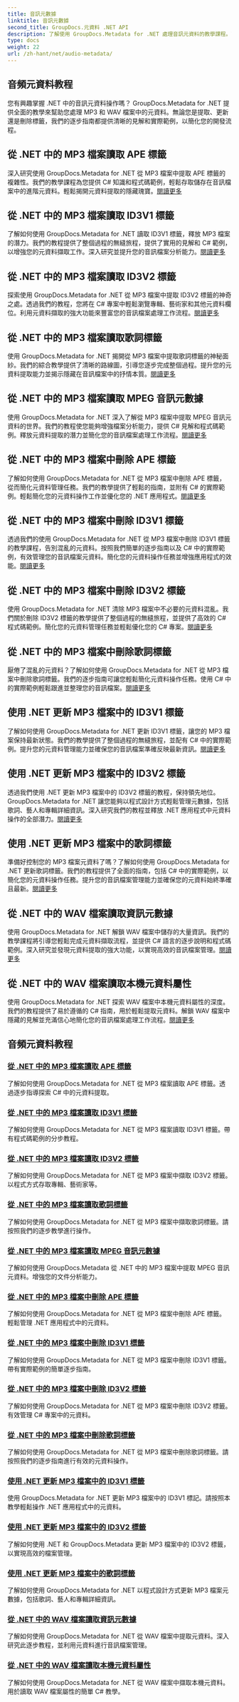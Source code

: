 ```yaml
---
title: 音訊元數據
linktitle: 音訊元數據
second_title: GroupDocs.元資料 .NET API
description: 了解使用 GroupDocs.Metadata for .NET 處理音訊元資料的教學課程。了解如何有效地從 MP3 和 WAV 檔案中提取、更新和刪除標籤。
type: docs
weight: 22
url: /zh-hant/net/audio-metadata/
---
```


## 音頻元資料教程

您有興趣掌握 .NET 中的音訊元資料操作嗎？ GroupDocs.Metadata for .NET 提供全面的教學來幫助您處理 MP3 和 WAV 檔案中的元資料。無論您是提取、更新還是刪除標籤，我們的逐步指南都提供清晰的見解和實際範例，以簡化您的開發流程。

## 從 .NET 中的 MP3 檔案讀取 APE 標籤

深入研究使用 GroupDocs.Metadata for .NET 從 MP3 檔案中提取 APE 標籤的複雜性。我們的教學課程為您提供 C# 知識和程式碼範例，輕鬆存取儲存在音訊檔案中的進階元資料。輕鬆揭開元資料提取的隱藏瑰寶。[閱讀更多](./read-ape-tag-mp3/)

## 從 .NET 中的 MP3 檔案讀取 ID3V1 標籤

了解如何使用 GroupDocs.Metadata for .NET 讀取 ID3V1 標籤，釋放 MP3 檔案的潛力。我們的教程提供了整個過程的無縫旅程，提供了實用的見解和 C# 範例，以增強您的元資料擷取工作。深入研究並提升您的音訊檔案分析能力。[閱讀更多](./read-id3v1-tag-mp3/)

## 從 .NET 中的 MP3 檔案讀取 ID3V2 標籤

探索使用 GroupDocs.Metadata for .NET 從 MP3 檔案中提取 ID3V2 標籤的神奇之處。透過我們的教程，您將在 C# 專案中輕鬆瀏覽專輯、藝術家和其他元資料欄位。利用元資料擷取的強大功能來豐富您的音訊檔案處理工作流程。[閱讀更多](./read-id3v2-tag-mp3/)

## 從 .NET 中的 MP3 檔案讀取歌詞標籤

使用 GroupDocs.Metadata for .NET 揭開從 MP3 檔案中提取歌詞標籤的神秘面紗。我們的綜合教學提供了清晰的路線圖，引導您逐步完成整個過程。提升您的元資料提取能力並揭示隱藏在音訊檔案中的抒情本質。[閱讀更多](./read-lyrics-tag-mp3/)

## 從 .NET 中的 MP3 檔案讀取 MPEG 音訊元數據

使用 GroupDocs.Metadata for .NET 深入了解從 MP3 檔案中提取 MPEG 音訊元資料的世界。我們的教程使您能夠增強檔案分析能力，提供 C# 見解和程式碼範例。釋放元資料提取的潛力並簡化您的音訊檔案處理工作流程。[閱讀更多](./read-mpeg-audio-metadata-mp3/)

## 從 .NET 中的 MP3 檔案中刪除 APE 標籤

了解如何使用 GroupDocs.Metadata for .NET 從 MP3 檔案中刪除 APE 標籤，從而簡化元資料管理任務。我們的教學提供了輕鬆的指南，並附有 C# 的實際範例。輕鬆簡化您的元資料操作工作並優化您的 .NET 應用程式。[閱讀更多](./remove-ape-tag-mp3/)

## 從 .NET 中的 MP3 檔案中刪除 ID3V1 標籤

透過我們的使用 GroupDocs.Metadata for .NET 從 MP3 檔案中刪除 ID3V1 標籤的教學課程，告別混亂的元資料。按照我們簡單的逐步指南以及 C# 中的實際範例，有效管理您的音訊檔案元資料。簡化您的元資料操作任務並增強應用程式的效能。[閱讀更多](./remove-id3v1-tag-mp3/)

## 從 .NET 中的 MP3 檔案中刪除 ID3V2 標籤

使用 GroupDocs.Metadata for .NET 清除 MP3 檔案中不必要的元資料混亂。我們關於刪除 ID3V2 標籤的教學提供了整個過程的無縫旅程，並提供了高效的 C# 程式碼範例。簡化您的元資料管理任務並輕鬆優化您的 C# 專案。[閱讀更多](./remove-id3v2-tag-mp3/)

## 從 .NET 中的 MP3 檔案中刪除歌詞標籤

厭倦了混亂的元資料？了解如何使用 GroupDocs.Metadata for .NET 從 MP3 檔案中刪除歌詞標籤。我們的逐步指南可讓您輕鬆簡化元資料操作任務。使用 C# 中的實際範例輕鬆跟進並整理您的音訊檔案。[閱讀更多](./remove-lyrics-tag-mp3/)

## 使用 .NET 更新 MP3 檔案中的 ID3V1 標籤

了解如何使用 GroupDocs.Metadata for .NET 更新 ID3V1 標籤，讓您的 MP3 檔案保持最新狀態。我們的教學提供了整個過程的無縫旅程，並配有 C# 中的實際範例。提升您的元資料管理能力並確保您的音訊檔案準確反映最新資訊。[閱讀更多](./update-id3v1-tag-mp3/)

## 使用 .NET 更新 MP3 檔案中的 ID3V2 標籤

透過我們使用 .NET 更新 MP3 檔案中的 ID3V2 標籤的教程，保持領先地位。 GroupDocs.Metadata for .NET 讓您能夠以程式設計方式輕鬆管理元數據，包括歌詞、藝人和專輯詳細資訊。深入研究我們的教程並釋放 .NET 應用程式中元資料操作的全部潛力。[閱讀更多](./update-id3v2-tag-mp3/)

## 使用 .NET 更新 MP3 檔案中的歌詞標籤

準備好控制您的 MP3 檔案元資料了嗎？了解如何使用 GroupDocs.Metadata for .NET 更新歌詞標籤。我們的教程提供了全面的指南，包括 C# 中的實際範例，以簡化您的元資料操作任務。提升您的音訊檔案管理能力並確保您的元資料始終準確且最新。[閱讀更多](./update-lyrics-tag-mp3/)

## 從 .NET 中的 WAV 檔案讀取資訊元數據

使用 GroupDocs.Metadata for .NET 解鎖 WAV 檔案中儲存的大量資訊。我們的教學課程將引導您輕鬆完成元資料擷取流程，並提供 C# 語言的逐步說明和程式碼範例。深入研究並發現元資料提取的強大功能，以實現高效的音訊檔案管理。[閱讀更多](./read-info-metadata-wav/)

## 從 .NET 中的 WAV 檔案讀取本機元資料屬性

使用 GroupDocs.Metadata for .NET 探索 WAV 檔案中本機元資料屬性的深度。我們的教程提供了易於遵循的 C# 指南，用於輕鬆提取元資料。解鎖 WAV 檔案中隱藏的見解並充滿信心地簡化您的音訊檔案處理工作流程。[閱讀更多](./read-native-metadata-wav/)
## 音頻元資料教程
### [從 .NET 中的 MP3 檔案讀取 APE 標籤](./read-ape-tag-mp3/)
了解如何使用 GroupDocs.Metadata for .NET 從 MP3 檔案讀取 APE 標籤。透過逐步指導探索 C# 中的元資料提取。
### [從 .NET 中的 MP3 檔案讀取 ID3V1 標籤](./read-id3v1-tag-mp3/)
了解如何使用 GroupDocs.Metadata for .NET 從 MP3 檔案讀取 ID3V1 標籤。帶有程式碼範例的分步教程。
### [從 .NET 中的 MP3 檔案讀取 ID3V2 標籤](./read-id3v2-tag-mp3/)
了解如何使用 GroupDocs.Metadata for .NET 從 MP3 檔案中擷取 ID3V2 標籤。以程式方式存取專輯、藝術家等。
### [從 .NET 中的 MP3 檔案讀取歌詞標籤](./read-lyrics-tag-mp3/)
了解如何使用 GroupDocs.Metadata for .NET 從 MP3 檔案中擷取歌詞標籤。請按照我們的逐步教學進行操作。
### [從 .NET 中的 MP3 檔案讀取 MPEG 音訊元數據](./read-mpeg-audio-metadata-mp3/)
了解如何使用 GroupDocs.Metadata 從 .NET 中的 MP3 檔案中提取 MPEG 音訊元資料。增強您的文件分析能力。
### [從 .NET 中的 MP3 檔案中刪除 APE 標籤](./remove-ape-tag-mp3/)
了解如何使用 GroupDocs.Metadata for .NET 從 MP3 檔案中刪除 APE 標籤。輕鬆管理 .NET 應用程式中的元資料。
### [從 .NET 中的 MP3 檔案中刪除 ID3V1 標籤](./remove-id3v1-tag-mp3/)
了解如何使用 GroupDocs.Metadata for .NET 從 MP3 檔案中刪除 ID3V1 標籤。帶有實際範例的簡單逐步指南。
### [從 .NET 中的 MP3 檔案中刪除 ID3V2 標籤](./remove-id3v2-tag-mp3/)
了解如何使用 GroupDocs.Metadata for .NET 從 MP3 檔案中刪除 ID3V2 標籤。有效管理 C# 專案中的元資料。
### [從 .NET 中的 MP3 檔案中刪除歌詞標籤](./remove-lyrics-tag-mp3/)
了解如何使用 GroupDocs.Metadata for .NET 從 MP3 檔案中刪除歌詞標籤。請按照我們的逐步指南進行有效的元資料操作。
### [使用 .NET 更新 MP3 檔案中的 ID3V1 標籤](./update-id3v1-tag-mp3/)
使用 GroupDocs.Metadata for .NET 更新 MP3 檔案中的 ID3V1 標記。請按照本教學輕鬆操作 .NET 應用程式中的元資料。
### [使用 .NET 更新 MP3 檔案中的 ID3V2 標籤](./update-id3v2-tag-mp3/)
了解如何使用 .NET 和 GroupDocs.Metadata 更新 MP3 檔案中的 ID3V2 標籤，以實現高效的檔案管理。
### [使用 .NET 更新 MP3 檔案中的歌詞標籤](./update-lyrics-tag-mp3/)
了解如何使用 GroupDocs.Metadata for .NET 以程式設計方式更新 MP3 檔案元數據，包括歌詞、藝人和專輯詳細資訊。
### [從 .NET 中的 WAV 檔案讀取資訊元數據](./read-info-metadata-wav/)
了解如何使用 GroupDocs.Metadata for .NET 從 WAV 檔案中提取元資料。深入研究此逐步教程，並利用元資料進行音訊檔案管理。
### [從 .NET 中的 WAV 檔案讀取本機元資料屬性](./read-native-metadata-wav/)
了解如何使用 GroupDocs.Metadata for .NET 從 WAV 檔案中擷取本機元資料。用於讀取 WAV 檔案屬性的簡單 C# 教學。